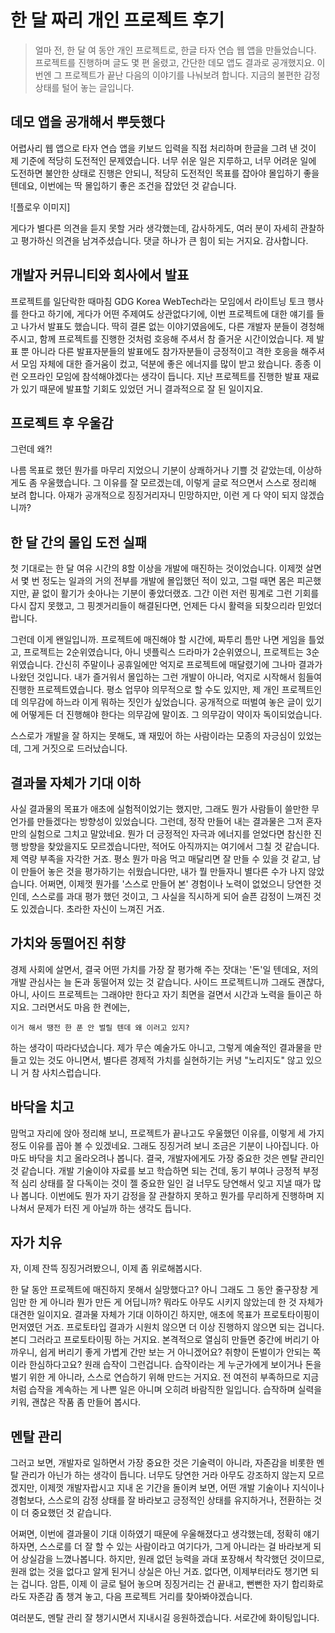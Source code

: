# 한 달 짜리 개인 프로젝트 후기

> 얼마 전, 한 달 여 동안 개인 프로젝트로, 한글 타자 연습 웹 앱을 만들었습니다. 프로젝트를 진행하며 글도 몇 편 올렸고, 간단한 데모 앱도 결과로 공개했지요. 이번엔 그 프로젝트가 끝난 다음의 이야기를 나눠보려 합니다. 지금의 불편한 감정 상태를 털어 놓는 글입니다.

## 데모 앱을 공개해서 뿌듯했다

어렵사리 웹 앱으로 타자 연습 앱을 키보드 입력을 직접 처리하며 한글을 그려 낸 것이 제 기준에 적당히 도전적인 문제였습니다. 너무 쉬운 일은 지루하고, 너무 어려운 일에 도전하면 불안한 상태로 진행은 안되니, 적당히 도전적인 목표를 잡아야 몰입하기 좋을 텐데요, 이번에는 딱 몰입하기 좋은 조건을 잡았던 것 같습니다.

![플로우 이미지]

게다가 별다른 의견을 듣지 못할 거라 생각했는데, 감사하게도, 여러 분이 자세히 관찰하고 평가하신 의견을 남겨주셨습니다. 댓글 하나가 큰 힘이 되는 거지요. 감사합니다.

## 개발자 커뮤니티와 회사에서 발표

프로젝트를 일단락한 때마침 GDG Korea WebTech라는 모임에서 라이트닝 토크 행사를 한다고 하기에, 게다가 어떤 주제여도 상관없다기에, 이번 프로젝트에 대한 얘기를 들고 나가서 발표도 했습니다. 딱히 결론 없는 이야기였음에도, 다른 개발자 분들이 경청해주시고, 함께 프로젝트를 진행한 것처럼 호응해 주셔서 참 즐거운 시간이었습니다. 제 발표 뿐 아니라 다른 발표자분들의 발표에도 참가자분들이 긍정적이고 격한 호응을 해주셔서 모임 자체에 대한 즐거움이 컸고, 덕분에 좋은 에너지를 많이 받고 왔습니다. 종종 이런 오프라인 모임에 참석해야겠다는 생각이 듭니다. 지난 프로젝트를 진행한 발표 재료가 있기 때문에 발표할 기회도 있었던 거니 결과적으로 잘 된 일이지요.

## 프로젝트 후 우울감

그런데 왜?!

나름 목표로 했던 뭔가를 마무리 지었으니 기분이 상쾌하거나 기쁠 것 같았는데, 이상하게도 좀 우울했습니다. 그 이유를  잘 모르겠는데, 이렇게 글로 적으면서 스스로 정리해 보려 합니다. 아재가 공개적으로 징징거리자니 민망하지만, 이런 게 다 약이 되지 않겠습니까?

## 한 달 간의 몰입 도전 실패

첫 기대로는 한 달 여유 시간의 8할 이상을 개발에 매진하는 것이었습니다. 이제껏 살면서 몇 번 정도는 일과의 거의 전부를 개발에 몰입했던 적이 있고, 그럴 때면 몸은 피곤했지만, 끝 없이 활기가 솟아나는 기분이 좋았더랬죠. 그간 이런 저런 핑계로 그런 기회를 다시 잡지 못했고, 그 핑곗거리들이 해결된다면, 언제든 다시 활력을 되찾으리라 믿었더랍니다.

그런데 이게 왠일입니까. 프로젝트에 매진해야 할 시간에, 짜투리 틈만 나면 게임을 틀었고, 프로젝트는 2순위였습니다, 아니 넷플릭스 드라마가 2순위였으니, 프로젝트는 3순위였습니다. 간신히 주말이나 공휴일에만 억지로 프로젝트에 매달렸기에 그나마 결과가 나왔던 것입니다. 내가 즐거워서 몰입하는 그런 개발이 아니라, 억지로 시작해서 힘들여 진행한 프로젝트였습니다. 평소 업무야 의무적으로 할 수도 있지만, 제 개인 프로젝트인데 의무감에 하느라 이게 뭐하는 짓인가 싶었습니다. 공개적으로 떠벌여 놓은 글이 있기에 어떻게든 더 진행해야 한다는 의무감에 말이죠. 그 의무감이 약이자 독이되었습니다.

스스로가 개발을 잘 하지는 못해도, 꽤 재밌어 하는 사람이라는 모종의 자긍심이 있었는데, 그게 거짓으로 드러났습니다.

## 결과물 자체가 기대 이하

사실 결과물의 목표가 애초에 실험적이었기는 했지만, 그래도 뭔가 사람들이 쓸만한 무언가를 만들겠다는 방향성이 있었습니다. 그런데, 정작 만들어 내는 결과물은 그저 혼자만의 실험으로 그치고 말았네요. 뭔가 더 긍정적인 자극과 에너지를 얻었다면 참신한 진행 방향을 찾았을지도 모르겠습니다만, 적어도 아직까지는 여기에서 그칠 것 같습니다.  제 역량 부족을 자각한 거죠. 평소 뭔가 마음 먹고 매달리면 잘 만들 수 있을 것 같고, 남이 만들어 놓은 것을 평가하기는 쉬웠습니다만, 내가 뭘 만들자니 별다른 수가 나지 않았습니다. 어쩌면, 이제껏 뭔가를 '스스로 만들어 본' 경험이나 노력이 없었으니 당연한 것인데, 스스로를 과대 평가 했던 것이고, 그 사실을 직시하게 되어 슬픈 감정이 느껴진 것도 있겠습니다. 초라한 자신이 느껴진 거죠.

## 가치와 동떨어진 취향

경제 사회에 살면서, 결국 어떤 가치를 가장 잘 평가해 주는 잣대는 '돈'일 텐데요, 저의 개발 관심사는 늘 돈과 동떨어져 있는 것 같습니다. 사이드 프로젝트니까 그래도 괜찮다, 아니, 사이드 프로젝트는 그래야만 한다고 자기 최면을 걸면서 시간과 노력을 들이곤 하지요. 그러면서도 마음 한 켠에는,

    이거 해서 땡전 한 푼 안 벌릴 텐데 왜 이러고 있지?

하는 생각이 따라다녔습니다. 제가 무슨 예술가도 아니고, 그렇게 예술적인 결과물을 만들고 있는 것도 아니면서, 별다른 경제적 가치를 실현하기는 커녕  "노리지도" 않고 있으니 거 참 사치스럽습니다.

## 바닥을 치고

맘먹고 자리에 앉아 정리해 보니, 프로젝트가 끝나고도 우울했던 이유를, 이렇게 세 가지 정도 이유를 꼽아 볼 수 있겠네요. 그래도 징징거려 보니 조금은 기분이 나아집니다. 아마도 바닥을 치고 올라오려나 봅니다. 결국, 개발자에게도 가장 중요한 것은 멘탈 관리인 것 같습니다. 개발 기술이야 자료를 보고 학습하면 되는 건데, 동기 부여나 긍정적 부정적 심리 상태를 잘 다독이는 것이 젤 중요한 일인 걸 너무도 당연해서 잊고 지낼 때가 많나 봅니다. 이번에도 뭔가 자기 감정을 잘 관찰하지 못하고 뭔가를 무리하게 진행하며 지나쳐서 문제가 터진 게 아닐까 하는 생각도 듭니다.

## 자가 치유

자, 이제 잔뜩 징징거려봤으니, 이제 좀 위로해봅시다.

한 달 동안 프로젝트에 매진하지 못해서 실망했다고? 아니 그래도 그 동안 줄구장창 게임만 한 게 아니라 뭔가 만든 게 어딥니까? 뭐라도 아무도 시키지 않았는데 한 것 자체가 대견한 일이지요. 결과물 자체가 기대 이하이긴 하지만, 애초에 목표가 프로토타이핑이 먼저였던 거죠. 프로토타입 결과가 시원치 않으면 더 이상 진행하지 않으면 되는 겁니다. 본디 그러라고 프로토타이핑 하는 거지요. 본격적으로 열심히 만들면 중간에 버리기 아까우니, 쉽게 버리기 좋게 가볍게 간만 보는 거 아니겠어요? 취향이 돈벌이가 안되는 쪽이라 한심하다고요? 원래 습작이 그런겁니다. 습작이라는 게 누군가에게 보이거나 돈을 벌기 위한 게 아니라, 스스로 연습하기 위해 만드는 거지요. 전 여전히 부족하므로 지금처럼 습작을 계속하는 게 나쁜 일은 아니며 오히려 바람직한 일입니다. 습작하며 실력을 키워, 괜찮은 작품 좀 만들어 봅시다.

## 멘탈 관리

그러고 보면, 개발자로 일하면서 가장 중요한 것은 기술력이 아니라, 자존감을 비롯한 멘탈 관리가 아닌가 하는 생각이 듭니다. 너무도 당연한 거라 아무도 강조하지 않는지 모르겠지만, 이제껏 개발자랍시고 지내 온 기간을 돌이켜 보면, 어떤 개발 기술이나 지식이나 경험보다, 스스로의 감정 상태를 잘 바라보고 긍정적인 상태를 유지하거나, 전환하는 것이 더 중요했던 것 같습니다.

어쩌면, 이번에 결과물이 기대 이하였기 때문에 우울해졌다고 생각했는데, 정확히 얘기하자면, 스스로를 더 잘 할 수 있는 사람이라고 여기다가, 그게 아니라는 걸 바라보게 되어 상실감을 느꼈나봅니다. 하지만, 원래 없던 능력을 과대 포장해서 착각했던 것이므로, 원래 없는 것을 없다고 알게 된거니 상실은 아닌 거죠. 없다면, 이제부터라도 챙기면 되는 겁니다. 암튼, 이제 이 글로 털어 놓으며 징징거리는 건 끝내고, 뻔뻔한 자기 합리화로라도 자존감 좀 챙겨 놓고, 다음 프로젝트 거리를 찾아봐야겠습니다.

여러분도, 멘탈 관리 잘 챙기시면서 지내시길 응원하겠습니다. 서로간에 화이팅입니다.
